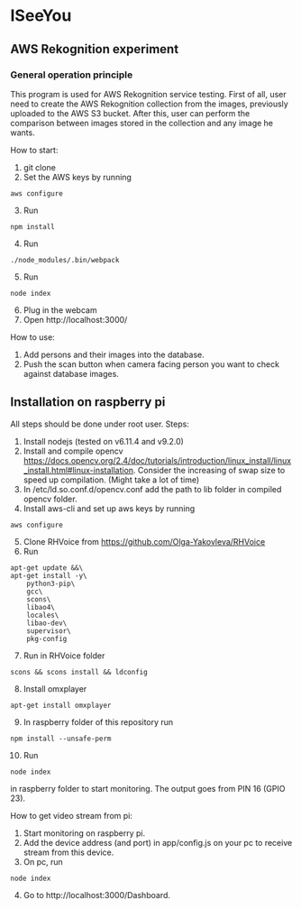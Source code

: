 # ISeeYou
## AWS Rekognition experiment
### General operation principle
This program is used for AWS Rekognition service testing. First of all, user need to create the AWS Rekognition collection from the images, previously uploaded to the AWS S3 bucket. After this, user can perform the comparison between images stored in the collection and any image he wants.

How to start:
1. git clone
2. Set the AWS keys by running
```
aws configure
```
3. Run
```
npm install
```
4. Run
```
./node_modules/.bin/webpack
```
5. Run
```
node index
```
6. Plug in the webcam
7. Open http://localhost:3000/

How to use:
1. Add persons and their images into the database.
2. Push the scan button when camera facing person you want to check against database images.

## Installation on raspberry pi
All steps should be done under root user.
Steps:
1. Install nodejs (tested on v6.11.4 and v9.2.0)
2. Install and compile opencv https://docs.opencv.org/2.4/doc/tutorials/introduction/linux_install/linux_install.html#linux-installation. Consider the increasing of swap size to speed up compilation. (Might take a lot of time)
3. In /etc/ld.so.conf.d/opencv.conf add the path to lib folder in compiled opencv folder.
4. Install aws-cli and set up aws keys by running
```
aws configure
```
5. Clone RHVoice from https://github.com/Olga-Yakovleva/RHVoice
6. Run
```
apt-get update &&\
apt-get install -y\
    python3-pip\
    gcc\
    scons\
    libao4\
    locales\
    libao-dev\
    supervisor\
    pkg-config
```
7. Run in RHVoice folder
```
scons && scons install && ldconfig
```
8. Install omxplayer
```
apt-get install omxplayer
```
9. In raspberry folder of this repository run
```
npm install --unsafe-perm
```
10. Run
```
node index
```
in raspberry folder to start monitoring. The output goes from PIN 16 (GPIO 23).

How to get video stream from pi:
1. Start monitoring on raspberry pi.
2. Add the device address (and port) in app/config.js on your pc to receive stream from this device.
3. On pc, run 
```
node index
```
4. Go to http://localhost:3000/Dashboard.
